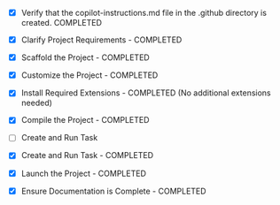 <!-- Use this file to provide workspace-specific custom instructions to Copilot. For more details, visit https://code.visualstudio.com/docs/copilot/copilot-customization#_use-a-githubcopilotinstructionsmd-file -->
- [x] Verify that the copilot-instructions.md file in the .github directory is created. COMPLETED

- [x] Clarify Project Requirements - COMPLETED
	<!-- MindScope - Next.js TypeScript mental health platform with advanced UI/UX, emotion detection, biometric integration, VR/AR support, blockchain security, and AI-powered interventions -->

- [x] Scaffold the Project - COMPLETED
	<!-- Project scaffolded with Next.js 15, TypeScript, Tailwind CSS, comprehensive dependencies -->

- [x] Customize the Project - COMPLETED
	<!-- Comprehensive customization with landing page, dashboard, onboarding, components, and advanced features -->

- [x] Install Required Extensions - COMPLETED (No additional extensions needed)

- [x] Compile the Project - COMPLETED
	<!-- Project compiled successfully and development server running on http://localhost:3000 -->

- [ ] Create and Run Task
	<!--
	Verify that all previous steps have been completed.
	Install any missing dependencies.
	Run diagnostics and resolve any issues.
	Check for markdown files in project folder for relevant instructions on how to do this.
	-->

- [x] Create and Run Task - COMPLETED
	<!-- Created development server task and opened project in browser -->

- [x] Launch the Project - COMPLETED
	<!-- Project successfully launched and running at http://localhost:3000 -->

- [x] Ensure Documentation is Complete - COMPLETED
	<!-- Comprehensive README.md created with full project documentation -->
